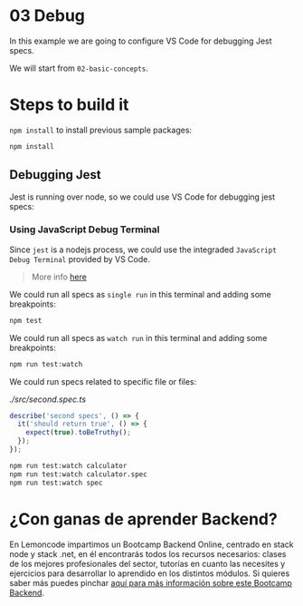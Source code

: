 # 03 Debug

In this example we are going to configure VS Code for debugging Jest specs.

We will start from `02-basic-concepts`.

# Steps to build it

`npm install` to install previous sample packages:

```bash
npm install
```

## Debugging Jest

Jest is running over node, so we could use VS Code for debugging jest specs:

### Using JavaScript Debug Terminal

Since `jest` is a nodejs process, we could use the integraded `JavaScript Debug Terminal` provided by VS Code.

> More info [here](https://www.lemoncode.tv/curso/vs-code-js-debugging/leccion/javascript-debug-terminal)

We could run all specs as `single run` in this terminal and adding some breakpoints:

```bash
npm test

```

We could run all specs as `watch run` in this terminal and adding some breakpoints:

```bash
npm run test:watch

```

We could run specs related to specific file or files:

_./src/second.spec.ts_

```typescript
describe('second specs', () => {
  it('should return true', () => {
    expect(true).toBeTruthy();
  });
});

```

```bash
npm run test:watch calculator
npm run test:watch calculator.spec
npm run test:watch spec

```

# ¿Con ganas de aprender Backend?

En Lemoncode impartimos un Bootcamp Backend Online, centrado en stack node y stack .net, en él encontrarás todos los recursos necesarios: clases de los mejores profesionales del sector, tutorías en cuanto las necesites y ejercicios para desarrollar lo aprendido en los distintos módulos. Si quieres saber más puedes pinchar [aquí para más información sobre este Bootcamp Backend](https://lemoncode.net/bootcamp-backend#bootcamp-backend/banner).
